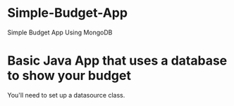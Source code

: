 # Simple-Budget-App
Simple Budget App Using MongoDB

# Basic Java App that uses a database to show your budget
You'll need to set up a datasource class.
